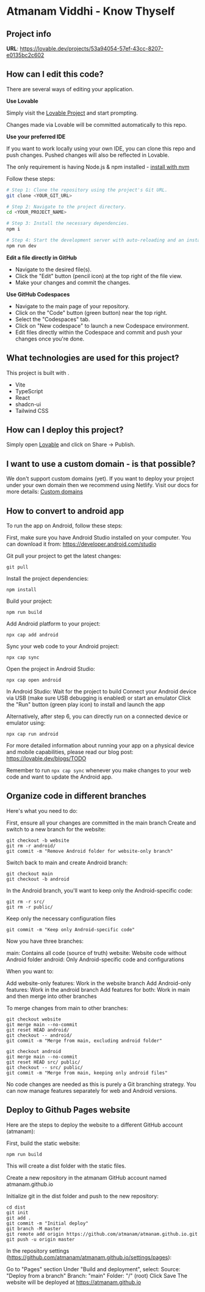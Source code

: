 # Atmanam Viddhi - Know Thyself

## Project info

**URL**: https://lovable.dev/projects/53a94054-57ef-43cc-8207-e0135bc2c602

## How can I edit this code?

There are several ways of editing your application.

**Use Lovable**

Simply visit the [Lovable Project](https://lovable.dev/projects/53a94054-57ef-43cc-8207-e0135bc2c602) and start prompting.

Changes made via Lovable will be committed automatically to this repo.

**Use your preferred IDE**

If you want to work locally using your own IDE, you can clone this repo and push changes. Pushed changes will also be reflected in Lovable.

The only requirement is having Node.js & npm installed - [install with nvm](https://github.com/nvm-sh/nvm#installing-and-updating)

Follow these steps:

```sh
# Step 1: Clone the repository using the project's Git URL.
git clone <YOUR_GIT_URL>

# Step 2: Navigate to the project directory.
cd <YOUR_PROJECT_NAME>

# Step 3: Install the necessary dependencies.
npm i

# Step 4: Start the development server with auto-reloading and an instant preview.
npm run dev
```

**Edit a file directly in GitHub**

- Navigate to the desired file(s).
- Click the "Edit" button (pencil icon) at the top right of the file view.
- Make your changes and commit the changes.

**Use GitHub Codespaces**

- Navigate to the main page of your repository.
- Click on the "Code" button (green button) near the top right.
- Select the "Codespaces" tab.
- Click on "New codespace" to launch a new Codespace environment.
- Edit files directly within the Codespace and commit and push your changes once you're done.

## What technologies are used for this project?

This project is built with .

- Vite
- TypeScript
- React
- shadcn-ui
- Tailwind CSS

## How can I deploy this project?

Simply open [Lovable](https://lovable.dev/projects/53a94054-57ef-43cc-8207-e0135bc2c602) and click on Share -> Publish.

## I want to use a custom domain - is that possible?

We don't support custom domains (yet). If you want to deploy your project under your own domain then we recommend using Netlify. Visit our docs for more details: [Custom domains](https://docs.lovable.dev/tips-tricks/custom-domain/)

## How to convert to android app

To run the app on Android, follow these steps:

First, make sure you have Android Studio installed on your computer. You can download it from: https://developer.android.com/studio

Git pull your project to get the latest changes:

```
git pull
```

Install the project dependencies:

```
npm install
```

Build your project:

```
npm run build
```

Add Android platform to your project:

```
npx cap add android
```

Sync your web code to your Android project:

```
npx cap sync
```

Open the project in Android Studio:

```
npx cap open android
```

In Android Studio:
Wait for the project to build
Connect your Android device via USB (make sure USB debugging is enabled) or start an emulator
Click the "Run" button (green play icon) to install and launch the app

Alternatively, after step 6, you can directly run on a connected device or emulator using:

```
npx cap run android
```

For more detailed information about running your app on a physical device and mobile capabilities, please read our blog post: https://lovable.dev/blogs/TODO

Remember to run `npx cap sync` whenever you make changes to your web code and want to update the Android app.

## Organize code in different branches

Here's what you need to do:

First, ensure all your changes are committed in the main branch
Create and switch to a new branch for the website:

```
git checkout -b website
git rm -r android/
git commit -m "Remove Android folder for website-only branch"
```

Switch back to main and create Android branch:

```
git checkout main
git checkout -b android
```

In the Android branch, you'll want to keep only the Android-specific code:

```
git rm -r src/
git rm -r public/
```

Keep only the necessary configuration files

```
git commit -m "Keep only Android-specific code"
```

Now you have three branches:

main: Contains all code (source of truth)
website: Website code without Android folder
android: Only Android-specific code and configurations

When you want to:

Add website-only features: Work in the website branch
Add Android-only features: Work in the android branch
Add features for both: Work in main and then merge into other branches

To merge changes from main to other branches:

```
git checkout website
git merge main --no-commit
git reset HEAD android/
git checkout -- android/
git commit -m "Merge from main, excluding android folder"
```
```
git checkout android
git merge main --no-commit
git reset HEAD src/ public/
git checkout -- src/ public/
git commit -m "Merge from main, keeping only android files"
```

No code changes are needed as this is purely a Git branching strategy. You can now manage features separately for web and Android versions.

## Deploy to Github Pages website
Here are the steps to deploy the website to a different GitHub account (atmanam):

First, build the static website:

```
npm run build
```

This will create a dist folder with the static files.

Create a new repository in the atmanam GitHub account named atmanam.github.io

Initialize git in the dist folder and push to the new repository:

```
cd dist
git init
git add .
git commit -m "Initial deploy"
git branch -M master
git remote add origin https://github.com/atmanam/atmanam.github.io.git
git push -u origin master
```
In the repository settings (https://github.com/atmanam/atmanam.github.io/settings/pages):

Go to "Pages" section
Under "Build and deployment", select:
Source: "Deploy from a branch"
Branch: "main"
Folder: "/" (root)
Click Save
The website will be deployed at https://atmanam.github.io